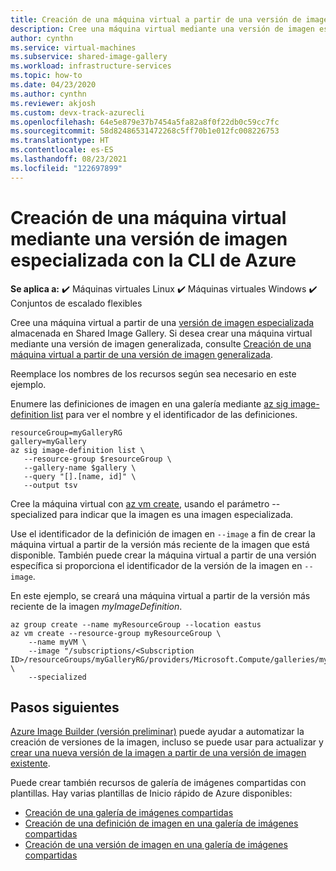 ```yaml
---
title: Creación de una máquina virtual a partir de una versión de imagen especializada mediante la CLI de Azure
description: Cree una máquina virtual mediante una versión de imagen especializada en Shared Image Gallery mediante la CLI de Azure.
author: cynthn
ms.service: virtual-machines
ms.subservice: shared-image-gallery
ms.workload: infrastructure-services
ms.topic: how-to
ms.date: 04/23/2020
ms.author: cynthn
ms.reviewer: akjosh
ms.custom: devx-track-azurecli
ms.openlocfilehash: 64e5e879e37b7454a5fa82a8f0f22db0c59cc7fc
ms.sourcegitcommit: 58d82486531472268c5ff70b1e012fc008226753
ms.translationtype: HT
ms.contentlocale: es-ES
ms.lasthandoff: 08/23/2021
ms.locfileid: "122697899"
---
```

# <a name="create-a-vm-using-a-specialized-image-version-with-the-azure-cli"></a>Creación de una máquina virtual mediante una versión de imagen especializada con la CLI de Azure

**Se aplica a:** :heavy_check_mark: Máquinas virtuales Linux :heavy_check_mark: Máquinas virtuales Windows :heavy_check_mark: Conjuntos de escalado flexibles

Cree una máquina virtual a partir de una [versión de imagen especializada](./shared-image-galleries.md#generalized-and-specialized-images) almacenada en Shared Image Gallery. Si desea crear una máquina virtual mediante una versión de imagen generalizada, consulte [Creación de una máquina virtual a partir de una versión de imagen generalizada](vm-generalized-image-version-cli.md).

Reemplace los nombres de los recursos según sea necesario en este ejemplo. 

Enumere las definiciones de imagen en una galería mediante [az sig image-definition list](/cli/azure/sig/image-definition#az_sig_image_definition_list) para ver el nombre y el identificador de las definiciones.

```azurecli-interactive 
resourceGroup=myGalleryRG
gallery=myGallery
az sig image-definition list \
   --resource-group $resourceGroup \
   --gallery-name $gallery \
   --query "[].[name, id]" \
   --output tsv
```

Cree la máquina virtual con [az vm create](/cli/azure/vm#az_vm_create), usando el parámetro --specialized para indicar que la imagen es una imagen especializada. 

Use el identificador de la definición de imagen en `--image` a fin de crear la máquina virtual a partir de la versión más reciente de la imagen que está disponible. También puede crear la máquina virtual a partir de una versión específica si proporciona el identificador de la versión de la imagen en `--image`. 

En este ejemplo, se creará una máquina virtual a partir de la versión más reciente de la imagen *myImageDefinition*.

```azurecli
az group create --name myResourceGroup --location eastus
az vm create --resource-group myResourceGroup \
    --name myVM \
    --image "/subscriptions/<Subscription ID>/resourceGroups/myGalleryRG/providers/Microsoft.Compute/galleries/myGallery/images/myImageDefinition" \
    --specialized
```


## <a name="next-steps"></a>Pasos siguientes
[Azure Image Builder (versión preliminar)](./image-builder-overview.md) puede ayudar a automatizar la creación de versiones de la imagen, incluso se puede usar para actualizar y [crear una nueva versión de la imagen a partir de una versión de imagen existente](./linux/image-builder-gallery-update-image-version.md). 

Puede crear también recursos de galería de imágenes compartidas con plantillas. Hay varias plantillas de Inicio rápido de Azure disponibles: 

- [Creación de una galería de imágenes compartidas](https://azure.microsoft.com/resources/templates/sig-create/)
- [Creación de una definición de imagen en una galería de imágenes compartidas](https://azure.microsoft.com/resources/templates/sig-image-definition-create/)
- [Creación de una versión de imagen en una galería de imágenes compartidas](https://azure.microsoft.com/resources/templates/sig-image-version-create/)
